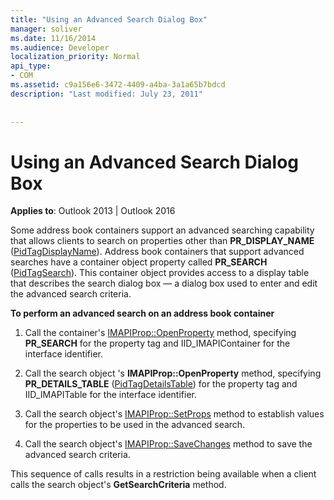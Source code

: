 ```yaml
---
title: "Using an Advanced Search Dialog Box"
manager: soliver
ms.date: 11/16/2014
ms.audience: Developer
localization_priority: Normal
api_type:
- COM
ms.assetid: c9a156e6-3472-4409-a4ba-3a1a65b7bdcd
description: "Last modified: July 23, 2011"
 
 
---
```


# Using an Advanced Search Dialog Box

  
  
**Applies to**: Outlook 2013 | Outlook 2016 
  
Some address book containers support an advanced searching capability that allows clients to search on properties other than **PR_DISPLAY_NAME** ([PidTagDisplayName](pidtagdisplayname-canonical-property.md)). Address book containers that support advanced searches have a container object property called **PR_SEARCH** ([PidTagSearch](pidtagsearch-canonical-property.md)). This container object provides access to a display table that describes the search dialog box — a dialog box used to enter and edit the advanced search criteria.
  
 **To perform an advanced search on an address book container**
  
1. Call the container's [IMAPIProp::OpenProperty](imapiprop-openproperty.md) method, specifying **PR_SEARCH** for the property tag and IID_IMAPIContainer for the interface identifier. 
    
2. Call the search object 's **IMAPIProp::OpenProperty** method, specifying **PR_DETAILS_TABLE** ([PidTagDetailsTable](pidtagdetailstable-canonical-property.md)) for the property tag and IID_IMAPITable for the interface identifier. 
    
3. Call the search object's [IMAPIProp::SetProps](imapiprop-setprops.md) method to establish values for the properties to be used in the advanced search. 
    
4. Call the search object's [IMAPIProp::SaveChanges](imapiprop-savechanges.md) method to save the advanced search criteria. 
    
This sequence of calls results in a restriction being available when a client calls the search object's **GetSearchCriteria** method. 
  

